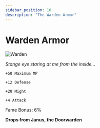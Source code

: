 ```yaml
---
sidebar_position: 10
description: "The Warden Armor"
---
```


# Warden Armor

![Warden](https://cdn.discordapp.com/attachments/1187552567295758487/1188162601549574254/Warden_Armor.png)

<i>Stange eye staring at me from the inside...</i>

    +50 Maximum MP
    
    +12 Defense
    
    +20 Might
    
    +4 Attack

Fame Bonus: 6%

**Drops from Janus, the Doorwarden**
